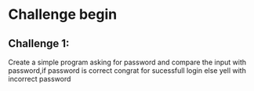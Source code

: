 # Challenge begin

## Challenge 1:
  Create a simple program asking for password and compare 
  the input with password,if password is correct congrat 
  for sucessfull login else yell with incorrect password 

